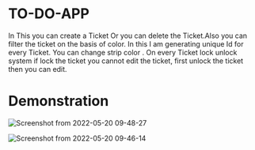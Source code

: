 # TO-DO-APP
In This you can create a Ticket Or you can delete the Ticket.Also you can filter the ticket on the basis of color. In this I am generating unique Id for every Ticket. You can change strip color . On every Ticket lock unlock system if lock the ticket you cannot edit the ticket, first unlock the ticket then you can edit.

# Demonstration
![Screenshot from 2022-05-20 09-48-27](https://user-images.githubusercontent.com/56158611/169449604-15f2c7e9-a60f-475a-813c-cab10559ea64.png)

![Screenshot from 2022-05-20 09-46-14](https://user-images.githubusercontent.com/56158611/169449479-40fe1000-76f8-4d97-b6ae-9db2398096e9.png)

